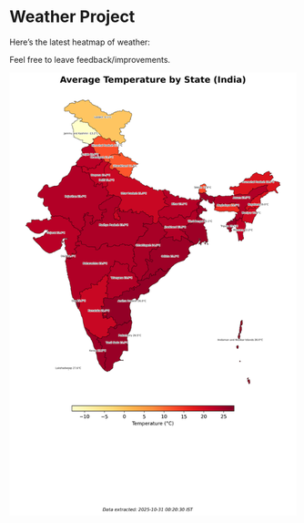 # Weather Project

Here’s the latest heatmap of weather:

Feel free to leave feedback/improvements.

![India Heatmap](docs/assets/india_heatmap.png?v=03B378)

